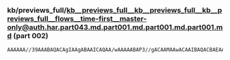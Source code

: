 ### kb/previews_full/kb__previews_full__kb__previews_full__kb__previews_full__flows__time-first__master-only@auth.har.part043.md.part001.md.part001.md.part001.md (part 002)

```md
AAAAAA//39AAABAQACAgIAAgABAAICAQAA/wAAAAABAP3//gACAAMAAwACAAIBAQACBAEAAwIDAAEAAQD6/PsAAgEBAP4A/wD9/f4A/wD+AP3//wD/AP8A/wD/AP8AAAD8/PsAAgMCAAABAQAAAQEA
```

```
